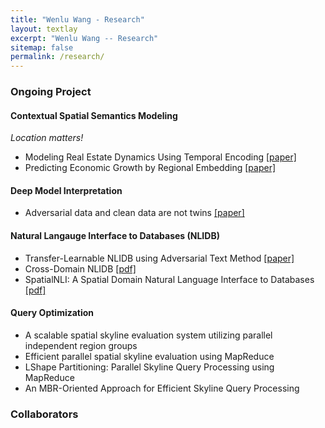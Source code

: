 ```yaml
---
title: "Wenlu Wang - Research"
layout: textlay
excerpt: "Wenlu Wang -- Research"
sitemap: false
permalink: /research/
---
```


### Ongoing Project

#### Contextual Spatial Semantics Modeling

*Location matters!*

- Modeling Real Estate Dynamics Using Temporal Encoding <a href="">[paper]</a>
- Predicting Economic Growth by Regional Embedding <a href="https://dl.acm.org/doi/abs/10.1145/3340531.3411882">[paper]</a>

#### Deep Model Interpretation
- Adversarial data and clean data are not twins <a href="https://arxiv.org/pdf/1704.04960.pdf">[paper]</a>

#### Natural Langauge Interface to Databases (NLIDB)
- Transfer-Learnable NLIDB using Adversarial Text Method <a href="https://ieeexplore.ieee.org/abstract/document/9101534">[paper]</a>
- Cross-Domain NLIDB <a href="http://ceur-ws.org/Vol-2399/paper14.pdf">[pdf]</a>
- SpatialNLI: A Spatial Domain Natural Language Interface to Databases <a href="https://arxiv.org/abs/1908.10917">[pdf]</a>

#### Query Optimization
- A scalable spatial skyline evaluation system utilizing parallel independent region groups
- Efficient parallel spatial skyline evaluation using MapReduce
- LShape Partitioning: Parallel Skyline Query Processing using MapReduce
- An MBR-Oriented Approach for Efficient Skyline Query Processing

### Collaborators

<!--
<center><figure class="fourth">
  <img src="{{ site.url }}{{ site.baseurl }}/images/" style="width: 150px">
  <img src="{{ site.url }}{{ site.baseurl }}/images/" style="width: 150px">
  <img src="{{ site.url }}{{ site.baseurl }}/images/" style="width: 150px">
  <img src="{{ site.url }}{{ site.baseurl }}/images/" style="width: 150px">
</figure></center>
-->
